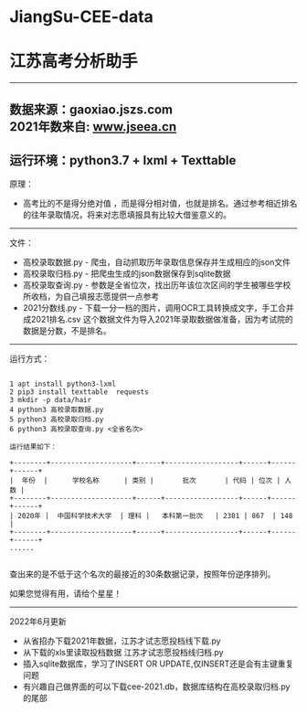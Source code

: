# JiangSu-CEE-data
# 江苏高考分析助手
---
数据来源：gaoxiao.jszs.com  
2021年数来自: www.jseea.cn
---
运行环境：python3.7 + lxml  + Texttable 
---
原理：
* 高考比的不是得分绝对值 ，而是得分相对值，也就是排名。通过参考相近排名的往年录取情况，将来对志愿填报具有比较大借鉴意义的。

---
文件：

* 高校录取数据.py - 爬虫，自动抓取历年录取信息保存并生成相应的json文件
* 高校录取归档.py - 把爬虫生成的json数据保存到sqlite数据
* 高校录取查询.py - 参数是全省位次，找出历年该位次区间的学生被哪些学校所收档，为自己填报志愿提供一点参考
* 2021分数线.py  - 下载一分一档的图片，调用OCR工具转换成文字，手工合并成2021排名.csv 这个数据文件为导入2021年录取数据做准备，因为考试院的数据是分数，不是排名。
---
运行方式：

```

1 apt install python3-lxml
2 pip3 install texttable  requests 
3 mkdir -p data/hair
4 python3 高校录取数据.py 
5 python3 高校录取归档.py 
6 python3 高校录取查询.py <全省名次>

运行结果如下：

+--------+--------------------+------+------------------+------+------+------+
|  年份  |      学校名称      | 类别 |       批次       | 代码 | 位次 | 人数 |
+--------+--------------------+------+------------------+------+------+------+
| 2020年 |  中国科学技术大学  | 理科 |   本科第一批次   | 2301 | 867  | 148  |
+--------+--------------------+------+------------------+------+------+------+
......


```

查出来的是不低于这个名次的最接近的30条数据记录，按照年份逆序排列。


如果您觉得有用，请给个星星！


---
2022年6月更新

+ 从省招办下载2021年数据，江苏才试志愿投档线下载.py
+ 从下载的xls里读取投档数据 江苏才试志愿投档线归档.py
+ 插入sqlite数据库，学习了INSERT OR UPDATE,仅INSERT还是会有主键重复问题
+ 有兴趣自己做界面的可以下载cee-2021.db，数据库结构在高校录取归档.py的尾部